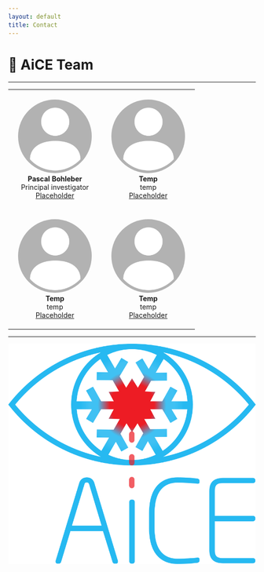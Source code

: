 ```yaml
---
layout: default
title: Contact
---
```


# 👥 AiCE Team

---

<div align="center">

<table>
  <tr>
    <td align="center" style="padding: 20px;">
      <img src="assets/placeholder.png" width="150px" alt="Person 1" style="border-radius: 50%;"/><br />
      <strong>Pascal Bohleber </strong><br />
      Principal investigator <br />
      <a href="https://example.com/" target="_blank"> Placeholder </a>
    </td>
    <td align="center" style="padding: 20px;">
      <img src="assets/placeholder.png" width="150px" alt="Person 2" style="border-radius: 50%;"/><br />
      <strong>Temp</strong><br />
      temp<br />
      <a href="https://example.com/" target="_blank"> Placeholder </a>
    </td>
  </tr>
  <tr>
    <td align="center" style="padding: 20px;">
      <img src="assets/placeholder.png" width="150px" alt="Person 3" style="border-radius: 50%;"/><br />
      <strong>Temp</strong><br />
      temp<br />
      <a href="https://example.com/" target="_blank"> Placeholder </a>
    </td>
    <td align="center" style="padding: 20px;">
      <img src="assets/placeholder.png" width="150px" alt="Person 4" style="border-radius: 50%;"/><br />
      <strong>Temp</strong><br />
      temp<br />
      <a href="https://example.com/" target="_blank"> Placeholder </a>
    </td>
  </tr>
</table>

</div>

---


![AiCE Logo](/assets/aice.png)
